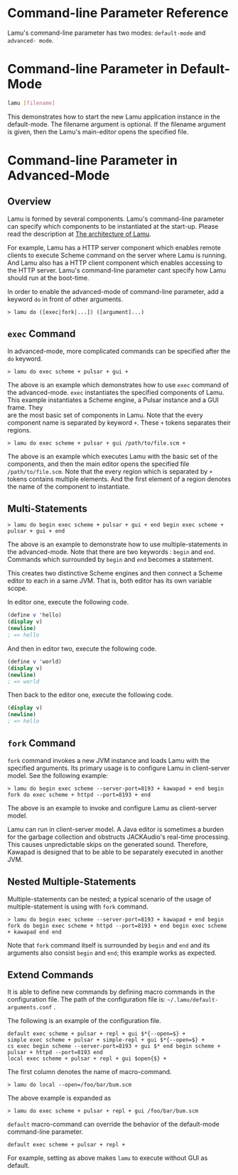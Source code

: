 Command-line Parameter Reference
=================================

Lamu's command-line parameter has two modes: `default-mode` and `advanced-
mode`.

# Command-line Parameter in Default-Mode #

```bash
lamu [filename]
```

This demonstrates how to start the new Lamu application instance in the 
default-mode. The filename argument is optional. If the filename argument is 
given, then the Lamu's main-editor opens the specified file.


# Command-line Parameter in Advanced-Mode #

## Overview ##
Lamu is formed by several components. Lamu's command-line parameter can specify 
which components to be instantiated at the start-up. Please read the 
description at [The architecture of Lamu](./architecture.md).

For example, Lamu has a HTTP server component which enables remote clients to 
execute Scheme command on the server where Lamu is running. And Lamu also has a 
HTTP client component which enables accessing to the HTTP server. Lamu's 
command-line parameter cant specify how Lamu should run at the boot-time.

In order to enable the advanced-mode of command-line parameter, add a keyword 
`do` in front of other arguments. 

```
> lamu do ([exec|fork|...]) ([argument]...)
```

## `exec` Command ##

In advanced-mode, more complicated commands can be specified after the `do` 
keyword.

```
> lamu do exec scheme + pulsar + gui +
```

The above is an example which demonstrates how to use `exec` command of the 
advanced-mode.  `exec` instantiates the specified components of Lamu. This 
example instantiates a Scheme engine, a Pulsar instance and a GUI frame. They  
are the most basic set of components in Lamu. Note that the every component 
name is separated by keyword `+`.  These `+` tokens separates their regions. 

```
> lamu do exec scheme + pulsar + gui /path/to/file.scm +
```

The above is an example which executes Lamu with the basic set of the 
components, and then the main editor opens the specified file 
`/path/to/file.scm`.  Note that the every region which is separated by `+` 
tokens contains multiple elements. And the first element of a region
denotes the name of the component to instantiate.

## Multi-Statements ##

```
> lamu do begin exec scheme + pulsar + gui + end begin exec scheme + pulsar + gui + end
```

The above is an example to demonstrate how to use multiple-statements in the 
advanced-mode.  Note that there are two keywords : `begin` and `end`. Commands 
which surrounded by `begin` and `end` becomes a statement. 

This creates two distinctive Scheme engines and then connect a Scheme editor to 
each in a same JVM. That is, both editor has its own variable scope.

In editor one, execute the following code.

```scheme
(define v 'hello)
(display v)
(newline)
; => hello
```
And then in editor two, execute the following code.

```scheme
(define v 'world)
(display v)
(newline)
; => world
```

Then back to the editor one, execute the following code.

```scheme
(display v)
(newline)
; => hello
```

## `fork` Command ##

`fork` command invokes a new JVM instance and loads Lamu with
the specified arguments. Its primary usage is to configure Lamu
in client-server model. See the following example:

```
> lamu do begin exec scheme --server-port=8193 + kawapad + end begin fork do exec scheme + httpd --port=8193 + end
```
The above is an example to invoke and configure Lamu as client-server model. 

Lamu can run in client-server model. A Java editor is sometimes a burden for 
the garbage collection and obstructs JACKAudio's real-time processing. This 
causes unpredictable skips on the generated sound.  Therefore, Kawapad is 
designed that to be able to be separately executed in another JVM.

## Nested Multiple-Statements ##

Multiple-statements can be nested; a typical scenario of the usage of 
multiple-statement is using with `fork` command.

```
> lamu do begin exec scheme --server-port=8193 + kawapad + end begin fork do begin exec scheme + httpd --port=8193 + end begin exec scheme + kawapad end end
```

Note that `fork` command itself is surrounded by `begin` and `end` and its 
arguments also consist `begin` and `end`; this example works as expected.


## Extend Commands ##

It is able to define new commands by defining macro commands in the 
configuration file.  The path of the configuration file is: 
`~/.lamu/default-arguments.conf` .

The following is an example of the configuration file.

```
default exec scheme + pulsar + repl + gui $*{--open=$} +
simple exec scheme + pulsar + simple-repl + gui $*{--open=$} +
cs exec begin scheme --server-port=8193 + gui $* end begin scheme + pulsar + httpd --port=8193 end
local exec scheme + pulsar + repl + gui $open{$} +
```

The first column denotes the name of macro-command.

```
> lamu do local --open=/foo/bar/bum.scm
```

The above example is expanded as

```
> lamu do exec scheme + pulsar + repl + gui /foo/bar/bum.scm
```

`default` macro-command can override the behavior of the default-mode 
command-line parameter.

```
default exec scheme + pulsar + repl +
```

For example, setting as above makes `lamu` to execute without GUI as default.







<!--
# Command Specifier #
The first element in the command-line arguments is a command specifier. This 
can be one of `exec` or `fork`. Or in fact, this can be other string literals 
too, because it can be dynamically extended by the Lamu configuration file.
The mechanism will be described later. When the string as the command specifier 
is none of `exec` , `fork` nor other extended command names, the command 
specifier `default` is applied.
-->


